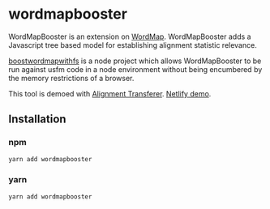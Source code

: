 # wordmapbooster
WordMapBooster is an extension on [WordMap](https://github.com/unfoldingWord/wordMAP).  WordMapBooster adds a Javascript tree based model for establishing alignment statistic relevance. 

[boostwordmapwithfs](https://github.com/JEdward7777/boostwordmapwithfs) is a node project which allows WordMapBooster to be run against usfm code in a node environment without being encumbered by the memory restrictions of a browser.

This tool is demoed with [Alignment Transferer](https://github.com/JEdward7777/alignment-transferer). [Netlify demo](https://alignment-transferer.netlify.app/).

## Installation

### npm
```bash
yarn add wordmapbooster
```

### yarn
```bash
yarn add wordmapbooster
```